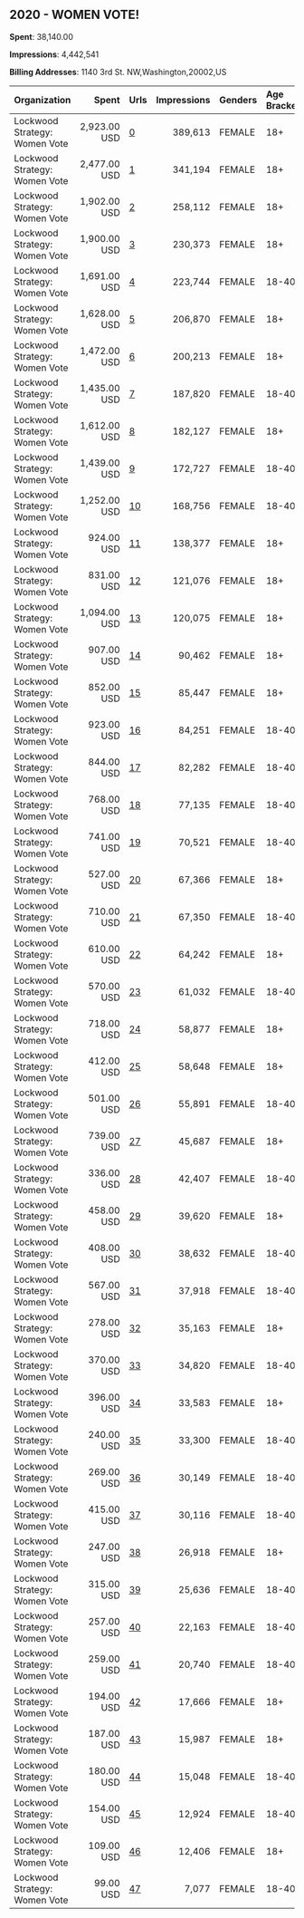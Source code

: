 ## 2020 - WOMEN VOTE! 
**Spent**: 38,140.00

**Impressions**: 4,442,541

**Billing Addresses**: 1140 3rd St. NW,Washington,20002,US

|Organization|Spent|Urls|Impressions|Genders|Age Brackets|Country Codes|
|:---|---:|:---|---:|:---|:---|:---|
|Lockwood Strategy: Women Vote|2,923.00 USD|[0](https://www.snap.com/political-ads/asset/08e06201567385cbbc37ddbaaeaa3e522ca359322fafb759e60f1d931c74a900?mediaType=mp4)|389,613|FEMALE|18+|united states|
|Lockwood Strategy: Women Vote|2,477.00 USD|[1](https://www.snap.com/political-ads/asset/e731b5a53e1a3fa05f7852ecdd5971884c7af51bb75af5d6c936ca5f79109020?mediaType=mp4)|341,194|FEMALE|18+|united states|
|Lockwood Strategy: Women Vote|1,902.00 USD|[2](https://www.snap.com/political-ads/asset/187594825800dd448d66ec544e1fb018aaeeb0e1f35ca6a4efd5edbfe45d2abc?mediaType=mp4)|258,112|FEMALE|18+|united states|
|Lockwood Strategy: Women Vote|1,900.00 USD|[3](https://www.snap.com/political-ads/asset/e731b5a53e1a3fa05f7852ecdd5971884c7af51bb75af5d6c936ca5f79109020?mediaType=mp4)|230,373|FEMALE|18+|united states|
|Lockwood Strategy: Women Vote|1,691.00 USD|[4](https://www.snap.com/political-ads/asset/d2cee7318ddaeb7dc657d2a9099d3485234ec07c1328aebb709541e9694c2fc6?mediaType=mp4)|223,744|FEMALE|18-40|united states|
|Lockwood Strategy: Women Vote|1,628.00 USD|[5](https://www.snap.com/political-ads/asset/ea2c1d2b39d33039f404ba0e0fe0c01fa6a6fd4524c51869e6f6e93b5e288339?mediaType=mp4)|206,870|FEMALE|18+|united states|
|Lockwood Strategy: Women Vote|1,472.00 USD|[6](https://www.snap.com/political-ads/asset/49ae861b6e95524fdcaea2d4898270518fc045e7a004c186ecad6ef96a1c7b45?mediaType=mp4)|200,213|FEMALE|18+|united states|
|Lockwood Strategy: Women Vote|1,435.00 USD|[7](https://www.snap.com/political-ads/asset/e731b5a53e1a3fa05f7852ecdd5971884c7af51bb75af5d6c936ca5f79109020?mediaType=mp4)|187,820|FEMALE|18-40|united states|
|Lockwood Strategy: Women Vote|1,612.00 USD|[8](https://www.snap.com/political-ads/asset/f3358088d6a4b08dd9b4c4cf2afb94b6b006bb79099ae61fc65969ec248cde41?mediaType=mp4)|182,127|FEMALE|18+|united states|
|Lockwood Strategy: Women Vote|1,439.00 USD|[9](https://www.snap.com/political-ads/asset/e8d25bfb29d3efc4e8b165338039246fda8d35340c7a777d92af46ebde1947bc?mediaType=mp4)|172,727|FEMALE|18-40|united states|
|Lockwood Strategy: Women Vote|1,252.00 USD|[10](https://www.snap.com/political-ads/asset/e731b5a53e1a3fa05f7852ecdd5971884c7af51bb75af5d6c936ca5f79109020?mediaType=mp4)|168,756|FEMALE|18-40|united states|
|Lockwood Strategy: Women Vote|924.00 USD|[11](https://www.snap.com/political-ads/asset/811581b19295b0a5ec4d5eaf9dd02231d0fad4732a8e91cfd7028b81addfa697?mediaType=mp4)|138,377|FEMALE|18+|united states|
|Lockwood Strategy: Women Vote|831.00 USD|[12](https://www.snap.com/political-ads/asset/ea2c1d2b39d33039f404ba0e0fe0c01fa6a6fd4524c51869e6f6e93b5e288339?mediaType=mp4)|121,076|FEMALE|18+|united states|
|Lockwood Strategy: Women Vote|1,094.00 USD|[13](https://www.snap.com/political-ads/asset/e6984cb57b84ae3366e4795e6e43bf71d5f0ddd695697430997db8b59bfab9c9?mediaType=mp4)|120,075|FEMALE|18+|united states|
|Lockwood Strategy: Women Vote|907.00 USD|[14](https://www.snap.com/political-ads/asset/57c3001b4ef6264679a57bedf81f81eed46b39f8cd8be7da13072c5595286bae?mediaType=mp4)|90,462|FEMALE|18+|united states|
|Lockwood Strategy: Women Vote|852.00 USD|[15](https://www.snap.com/political-ads/asset/6d278affa31881527083f84af0d3c7f489d406fe00a992fbf5076345ba9debe6?mediaType=mp4)|85,447|FEMALE|18+|united states|
|Lockwood Strategy: Women Vote|923.00 USD|[16](https://www.snap.com/political-ads/asset/458ff613998d82c030b57b679a2d4a82e0fe7a583fd8706bceaeb4235d68822c?mediaType=mp4)|84,251|FEMALE|18-40|united states|
|Lockwood Strategy: Women Vote|844.00 USD|[17](https://www.snap.com/political-ads/asset/21aae5794ff732a55090b9e4178c7e9538ef67570dcc470c5208e0ae4a211529?mediaType=mp4)|82,282|FEMALE|18-40|united states|
|Lockwood Strategy: Women Vote|768.00 USD|[18](https://www.snap.com/political-ads/asset/6ea8979ea772b0783ed35b729186fc051fde1bab5e4bb4363a6ce69c86aadff6?mediaType=mp4)|77,135|FEMALE|18-40|united states|
|Lockwood Strategy: Women Vote|741.00 USD|[19](https://www.snap.com/political-ads/asset/e731b5a53e1a3fa05f7852ecdd5971884c7af51bb75af5d6c936ca5f79109020?mediaType=mp4)|70,521|FEMALE|18-40|united states|
|Lockwood Strategy: Women Vote|527.00 USD|[20](https://www.snap.com/political-ads/asset/e731b5a53e1a3fa05f7852ecdd5971884c7af51bb75af5d6c936ca5f79109020?mediaType=mp4)|67,366|FEMALE|18+|united states|
|Lockwood Strategy: Women Vote|710.00 USD|[21](https://www.snap.com/political-ads/asset/227d9408decbf5efca4b5ee6d63faf8d1b4bc130cd2fcc1284da3486d3258eb4?mediaType=mp4)|67,350|FEMALE|18-40|united states|
|Lockwood Strategy: Women Vote|610.00 USD|[22](https://www.snap.com/political-ads/asset/433322afca5c427756a6e7ee76a7d0a478c6a14f7f8f4b0257b86f0ab79e3e5b?mediaType=mp4)|64,242|FEMALE|18+|united states|
|Lockwood Strategy: Women Vote|570.00 USD|[23](https://www.snap.com/political-ads/asset/ea2c1d2b39d33039f404ba0e0fe0c01fa6a6fd4524c51869e6f6e93b5e288339?mediaType=mp4)|61,032|FEMALE|18-40|united states|
|Lockwood Strategy: Women Vote|718.00 USD|[24](https://www.snap.com/political-ads/asset/92a886c3e50d789fcb3a5a05fb1f2d6b8ff9a95571891acd47fac551d2344c94?mediaType=mp4)|58,877|FEMALE|18+|united states|
|Lockwood Strategy: Women Vote|412.00 USD|[25](https://www.snap.com/political-ads/asset/ba63e6e6f694000b75389db4e8f01b3bec5bed1b1c6bd9af24e8777664dc7ff7?mediaType=mp4)|58,648|FEMALE|18+|united states|
|Lockwood Strategy: Women Vote|501.00 USD|[26](https://www.snap.com/political-ads/asset/29e898d08b001dabb104e532f431654ca2cc3bc3f06e0a31b9ea2b2e75db279c?mediaType=mp4)|55,891|FEMALE|18-40|united states|
|Lockwood Strategy: Women Vote|739.00 USD|[27](https://www.snap.com/political-ads/asset/4a9f67d81d16812e040056bd8721e1fb1fb7c0961138aa63559da69df2e7c7eb?mediaType=mp4)|45,687|FEMALE|18+|united states|
|Lockwood Strategy: Women Vote|336.00 USD|[28](https://www.snap.com/political-ads/asset/ea2c1d2b39d33039f404ba0e0fe0c01fa6a6fd4524c51869e6f6e93b5e288339?mediaType=mp4)|42,407|FEMALE|18-40|united states|
|Lockwood Strategy: Women Vote|458.00 USD|[29](https://www.snap.com/political-ads/asset/b5821f966a6ed3f93fb1e565489b062a22abcdceae298480f834f4c4ed0228ff?mediaType=mp4)|39,620|FEMALE|18+|united states|
|Lockwood Strategy: Women Vote|408.00 USD|[30](https://www.snap.com/political-ads/asset/235f08a5affb2791cc36739abc5a49931c2877004fbd89b025a02a10ee06bba1?mediaType=mp4)|38,632|FEMALE|18-40|united states|
|Lockwood Strategy: Women Vote|567.00 USD|[31](https://www.snap.com/political-ads/asset/83388b3c46067f73bfb877bd4a78867f1d7a3fd026a8d1dbd2fe6e94d31fa0f9?mediaType=mp4)|37,918|FEMALE|18-40|united states|
|Lockwood Strategy: Women Vote|278.00 USD|[32](https://www.snap.com/political-ads/asset/ea2c1d2b39d33039f404ba0e0fe0c01fa6a6fd4524c51869e6f6e93b5e288339?mediaType=mp4)|35,163|FEMALE|18+|united states|
|Lockwood Strategy: Women Vote|370.00 USD|[33](https://www.snap.com/political-ads/asset/7d8924a96d48fdc5992ae93e1de9899fa38457bc649d943a43d4c044b8058f24?mediaType=mp4)|34,820|FEMALE|18-40|united states|
|Lockwood Strategy: Women Vote|396.00 USD|[34](https://www.snap.com/political-ads/asset/0b23cebe27e21ff6a1f18a9596e23403b896cf89f626531fe7293d6317c3d9a6?mediaType=mp4)|33,583|FEMALE|18+|united states|
|Lockwood Strategy: Women Vote|240.00 USD|[35](https://www.snap.com/political-ads/asset/e731b5a53e1a3fa05f7852ecdd5971884c7af51bb75af5d6c936ca5f79109020?mediaType=mp4)|33,300|FEMALE|18-40|united states|
|Lockwood Strategy: Women Vote|269.00 USD|[36](https://www.snap.com/political-ads/asset/ea2c1d2b39d33039f404ba0e0fe0c01fa6a6fd4524c51869e6f6e93b5e288339?mediaType=mp4)|30,149|FEMALE|18-40|united states|
|Lockwood Strategy: Women Vote|415.00 USD|[37](https://www.snap.com/political-ads/asset/e2f0fcc09464549d5d12866e9942754fccb1aa27fafc1fea5d8d400d779b7746?mediaType=mp4)|30,116|FEMALE|18-40|united states|
|Lockwood Strategy: Women Vote|247.00 USD|[38](https://www.snap.com/political-ads/asset/ea2c1d2b39d33039f404ba0e0fe0c01fa6a6fd4524c51869e6f6e93b5e288339?mediaType=mp4)|26,918|FEMALE|18+|united states|
|Lockwood Strategy: Women Vote|315.00 USD|[39](https://www.snap.com/political-ads/asset/d1b1812054e0e9e458575bcbe5ccd3dd1b6fa9369ce807cffb6f7f9fab30f9db?mediaType=mp4)|25,636|FEMALE|18-40|united states|
|Lockwood Strategy: Women Vote|257.00 USD|[40](https://www.snap.com/political-ads/asset/3c30f3410766faaf3d15169dbfdf36d629c4aeefdec2414bc4c1e982308a37cf?mediaType=mp4)|22,163|FEMALE|18-40|united states|
|Lockwood Strategy: Women Vote|259.00 USD|[41](https://www.snap.com/political-ads/asset/9ed1f93117da44b52a43e8399540344dac2d9b6ed0f80347e3fc8bda6c6fa93f?mediaType=mp4)|20,740|FEMALE|18-40|united states|
|Lockwood Strategy: Women Vote|194.00 USD|[42](https://www.snap.com/political-ads/asset/ed4876e5d1e65ef5cc71143dcd167e50fed34943b72d69c484afa6a9def0574e?mediaType=mp4)|17,666|FEMALE|18+|united states|
|Lockwood Strategy: Women Vote|187.00 USD|[43](https://www.snap.com/political-ads/asset/e731b5a53e1a3fa05f7852ecdd5971884c7af51bb75af5d6c936ca5f79109020?mediaType=mp4)|15,987|FEMALE|18+|united states|
|Lockwood Strategy: Women Vote|180.00 USD|[44](https://www.snap.com/political-ads/asset/ea2c1d2b39d33039f404ba0e0fe0c01fa6a6fd4524c51869e6f6e93b5e288339?mediaType=mp4)|15,048|FEMALE|18-40|united states|
|Lockwood Strategy: Women Vote|154.00 USD|[45](https://www.snap.com/political-ads/asset/098758083dc6d8ab5f5fef9f7951622e24f7eb39772279c6d7df2e65f0fdb82a?mediaType=mp4)|12,924|FEMALE|18-40|united states|
|Lockwood Strategy: Women Vote|109.00 USD|[46](https://www.snap.com/political-ads/asset/3578483c1e58ac953e17cfabdd00289b04d9e07de3d89df24292d6c8d8bc6553?mediaType=mp4)|12,406|FEMALE|18+|united states|
|Lockwood Strategy: Women Vote|99.00 USD|[47](https://www.snap.com/political-ads/asset/9354fe67a59a814d5f2890f41f03c9b73855ef56ebde137d4a4de5ae3e547b0d?mediaType=mp4)|7,077|FEMALE|18-40|united states|
